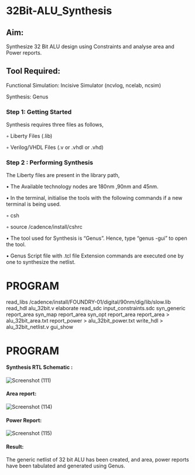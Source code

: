 # 32Bit-ALU_Synthesis

## Aim:

Synthesize 32 Bit ALU design using Constraints and analyse area and Power reports.

## Tool Required:

Functional Simulation: Incisive Simulator (ncvlog, ncelab, ncsim)

Synthesis: Genus

### Step 1: Getting Started

Synthesis requires three files as follows,

◦ Liberty Files (.lib)

◦ Verilog/VHDL Files (.v or .vhdl or .vhd)

### Step 2 : Performing Synthesis

The Liberty files are present in the library path,

• The Available technology nodes are 180nm ,90nm and 45nm.

• In the terminal, initialise the tools with the following commands if a new terminal is being
used.

◦ csh

◦ source /cadence/install/cshrc

• The tool used for Synthesis is “Genus”. Hence, type “genus -gui” to open the tool.

• Genus Script file with .tcl file Extension commands are executed one by one to synthesize the netlist.
# PROGRAM
read_libs /cadence/install/FOUNDRY-01/digital/90nm/dig/lib/slow.lib
read_hdl alu_32bit.v
elaborate
read_sdc input_constraints.sdc 
syn_generic
report_area
syn_map
report_area
syn_opt
report_area 
report_area > alu_32bit_area.txt
report_power > alu_32bit_power.txt
write_hdl > alu_32bit_netlist.v
gui_show
# PROGRAM


#### Synthesis RTL Schematic :
![Screenshot (111)](https://github.com/user-attachments/assets/505b180a-76a0-4046-a5cb-51cb1126c504)

#### Area report:
![Screenshot (114)](https://github.com/user-attachments/assets/c8def240-a4d9-4194-b678-fd785cb3ca18)

#### Power Report:
![Screenshot (115)](https://github.com/user-attachments/assets/79f12dfd-b9ae-456e-b704-e9e890fdaa21)

#### Result: 

The generic netlist of 32 bit ALU  has been created, and area, power reports have been tabulated and generated using Genus.
